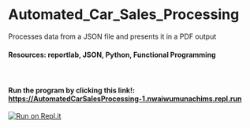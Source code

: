 # Automated_Car_Sales_Processing
Processes data from a JSON file and presents it in a PDF output
 #### Resources: reportlab, JSON, Python, Functional Programming
 
&nbsp;
#### Run the program by clicking this link!: https://AutomatedCarSalesProcessing-1.nwaiwumunachims.repl.run

[![Run on Repl.it](https://repl.it/badge/github/munachimso-victor/Automated_Car_Sales_Processing)](https://repl.it/github/munachimso-victor/Automated_Car_Sales_Processing)
